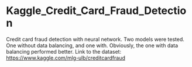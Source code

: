 # Kaggle_Credit_Card_Fraud_Detection
Credit card fraud detection with neural network. Two models were tested. One without data balancing, and one with. Obviously, the one with data balancing performed better. Link to the dataset: https://www.kaggle.com/mlg-ulb/creditcardfraud
